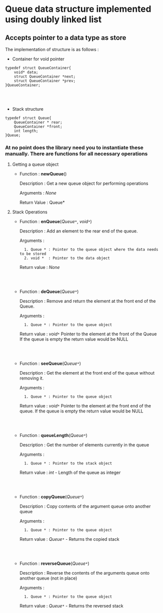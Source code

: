# Queue data structure implemented using doubly linked list

## Accepts pointer to a data type as store

The implementation of structure is as follows : 

* Container for void pointer
```
typedef struct QueueContainer{
	void* data;
	struct QueueContainer *next;
	struct QueueContainer *prev;
}QueueContainer;
```
<br></br>
* Stack structure
```
typedef struct Queue{
	QueueContainer * rear;
	QueueContainer *front;
	int length;
}Queue;
```
### At no point does the library need you to instantiate these manually. There are functions for all necessary operations

1. Getting a queue object

    * Function : **newQueue**()

        Description : Get a new queue object for performing operations
        
        Arguments : *None*
        
        Return Value : Queue*

    
2. Stack Operations

    * Function : **enQueue**(*Queue`*`*, *void`*`*)

        Description : Add an element to the rear end of the queue.

        Arguments : 

            1. Queue * : Pointer to the queue object where the data needs to be stored
            2. void *  : Pointer to the data object

        Return value : *None*

    <br/><br/>

    * Function : **deQueue**(*Queue`*`*)

        Description : Remove and return the element at the front end of the Queue.

        Arguments : 

            1. Queue * : Pointer to the queue object 

        Return value : *void`*`* 
            Pointer to the element at the front of the Queue
            If the queue is empty the return value would be NULL

    <br/><br/>

    * Function : **seeQueue**(*Queue`*`*)

        Description : Get the element at the front end of the queue without removing it.

        Arguments : 

            1. Queue * : Pointer to the queue object 

        Return value : *void`*`* 
            Pointer to the element at the front end of the queue.
            If the queue is empty the return value would be NULL

    <br/><br/>

    * Function : **queueLength**(*Queue`*`*)

        Description : Get the number of elements currently in the queue

        Arguments : 

            1. Queue * : Pointer to the stack object 

        Return value : *int* - Length of the queue as integer

    <br/><br/>

    * Function : **copyQueue**(*Queue`*`*)

        Description : Copy contents of the argument queue onto another queue

        Arguments : 

            1. Queue * : Pointer to the queue object 

        Return value : *Queue`*`* - Returns the copied stack

    <br/><br/>

    * Function : **reverseQueue**(*Queue`*`*)

        Description : Reverse the contents of the arguments queue onto another queue (not in place)

        Arguments : 

            1. Queue * : Pointer to the queue object 

        Return value : *Queue`*`* - Returns the reversed stack
    
    <br/><br/>